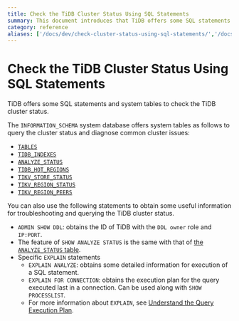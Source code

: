 ```yaml
---
title: Check the TiDB Cluster Status Using SQL Statements
summary: This document introduces that TiDB offers some SQL statements and system tables to check the TiDB cluster status.
category: reference
aliases: ['/docs/dev/check-cluster-status-using-sql-statements/','/docs/dev/reference/performance/check-cluster-status-using-sql-statements/']
---
```


# Check the TiDB Cluster Status Using SQL Statements

TiDB offers some SQL statements and system tables to check the TiDB cluster status.

The `INFORMATION_SCHEMA` system database offers system tables as follows to query the cluster status and diagnose common cluster issues:

- [`TABLES`](/system-tables/system-table-information-schema.md#tables-table)
- [`TIDB_INDEXES`](/system-tables/system-table-information-schema.md#tidb_indexes-table)
- [`ANALYZE_STATUS`](/system-tables/system-table-information-schema.md#analyze_status-table)
- [`TIDB_HOT_REGIONS`](/system-tables/system-table-information-schema.md#tidb_hot_regions-table)
- [`TIKV_STORE_STATUS`](/system-tables/system-table-information-schema.md#tikv_store_status-table)
- [`TIKV_REGION_STATUS`](/system-tables/system-table-information-schema.md#tikv_region_status-table)
- [`TIKV_REGION_PEERS`](/system-tables/system-table-information-schema.md#tikv_region_peers-table)

You can also use the following statements to obtain some useful information for troubleshooting and querying the TiDB cluster status.

- `ADMIN SHOW DDL`: obtains the ID of TiDB with the `DDL owner` role and `IP:PORT`.
- The feature of `SHOW ANALYZE STATUS` is the same with that of [the `ANALYZE_STATUS` table](/system-tables/system-table-information-schema.md#analyze-status-table).
- Specific `EXPLAIN` statements
    - `EXPLAIN ANALYZE`: obtains some detailed information for execution of a SQL statement.
    - `EXPLAIN FOR CONNECTION`: obtains the execution plan for the query executed last in a connection. Can be used along with `SHOW PROCESSLIST`.
    - For more information about `EXPLAIN`, see [Understand the Query Execution Plan](/query-execution-plan.md).
